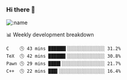 ### Hi there 👋

<!--
**lv2020/lv2020** is a ✨ _special_ ✨ repository because its `README.md` (this file) appears on your GitHub profile.

Here are some ideas to get you started:

- 🔭 I’m currently working on ...
- 🌱 I’m currently learning ...
- 👯 I’m looking to collaborate on ...
- 🤔 I’m looking for help with ...
- 💬 Ask me about ...
- 📫 How to reach me: ...
- 😄 Pronouns: ...
- ⚡ Fun fact: ...
-->
![:name](https://count.getloli.com/get/@:lv2020)
 <!-- waka-box start -->
📊 Weekly development breakdown
```text
C    🕓 43 mins ██████▌░░░░░░░░░░░░░░ 31.2%
TeX  🕓 42 mins ██████▍░░░░░░░░░░░░░░ 30.8%
Pawn 🕓 29 mins ████▌░░░░░░░░░░░░░░░░ 21.7%
C++  🕓 22 mins ███▍░░░░░░░░░░░░░░░░░ 16.4%
```
<!-- Powered by https://github.com/YouEclipse/waka-box-go . -->
<!-- waka-box end -->
